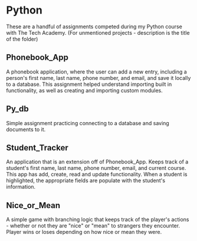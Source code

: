 # Python

These are a handful of assignments competed during my Python course with The Tech Academy.
(For unmentioned projects - description is the title of the folder)

## Phonebook_App
A phonebook application, where the user can add a new entry, including a person's first name, last name, phone number, and email, and save it locally to a database. This assignment helped understand importing built in functionality, as well as creating and importing custom modules.

## Py_db
Simple assignment practicing connecting to a database and saving documents to it.

## Student_Tracker
An application that is an extension off of Phonebook_App. Keeps track of a student's first name, last name, phone number, email, and current course. This app has add, create, read and update functionality. When a student is highlighted, the appropriate fields are populate with the student's information.

## Nice_or_Mean
A simple game with branching logic that keeps track of the player's actions - whether or not they are "nice" or "mean" to strangers they encounter. Player wins or loses depending on how nice or mean they were.
